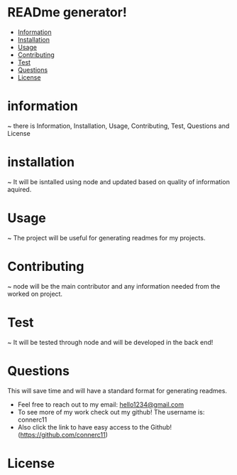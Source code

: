 # READme generator!
   
  * [Information](#information)
  * [Installation](#installation)
  * [Usage](#usage)
  * [Contributing](#contributing)
  * [Test](#test)
  * [Questions](#questions)
  * [License](#license)
  
  # information
  ~ there is Information, Installation, Usage, Contributing, Test, Questions and License
  # installation
  ~ It will be isntalled using node and updated based on quality of information aquired.
  # Usage
  ~ The project will be useful for generating readmes for my projects.
  # Contributing
  ~ node will be the main contributor and any information needed from the worked on project.
  # Test 
  ~ It will be tested through node and will be developed in the back end!
  # Questions
   This will save time and will have a standard format for generating readmes.
  * Feel free to reach out to my email: hello1234@gmail.com
  * To see more of my work check out my github! The username is: connerc11
  * Also click the link to have easy access to the Github! (https://github.com/connerc11)
  # License
   
  
  